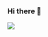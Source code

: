 ### Hi there 👋


<img src="https://camo.githubusercontent.com/898f1411a3d551b2eb1fe83e56ee25ce4955366314bd7a5590c7e1919ec8c404/68747470733a2f2f696d672e736869656c64732e696f2f62616467652f4a4156412d4130363033303f7374796c653d666f722d7468652d6261646765266c6f676f3d4a617661266c6f676f436f6c6f723d303037333936" data-canonical-src="https://img.shields.io/badge/JAVA-A06030?style=for-the-badge&amp;logo=Java&amp;logoColor=007396" style="max-width: 100%;">
<!--

<!--
**Jung-MinGi/Jung-MinGi** is a ✨ _special_ ✨ repository because its `README.md` (this file) appears on your GitHub profile.

Here are some ideas to get you started:

- 🔭 I’m currently working on ...
- 🌱 I’m currently learning ...
- 👯 I’m looking to collaborate on ...
- 🤔 I’m looking for help with ...
- 💬 Ask me about ...
- 📫 How to reach me: ...
- 😄 Pronouns: ...
- ⚡ Fun fact: ...
-->
